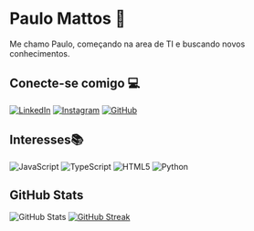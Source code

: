 # Paulo Mattos 👋
 Me chamo Paulo, começando na area de TI e buscando novos conhecimentos.

 ## Conecte-se comigo 💻
 [![LinkedIn](https://img.shields.io/badge/LinkedIn-000?style=for-the-badge&logo=linkedin&logoColor=0E76A8)](https://www.linkedin.com/in/paulo-vinicius-d-84a761198?lipi=urn%3Ali%3Apage%3Ad_flagship3_profile_view_base_contact_details%3BZ%2BalfH3sTfO6pL5jyxQvig%3D%3D)
 [![Instagram](https://img.shields.io/badge/Instagram-000?style=for-the-badge&logo=instagram)](https://www.instagram.com/vsfmissdirtypaws/)
 [![GitHub](https://img.shields.io/badge/Github-000?style=for-the-badge&logo=Github)](https://github.com/PauloVMattos)


## Interesses📚
![JavaScript](https://img.shields.io/badge/JavaScript-000?style=for-the-badge&logo=javascript)
![TypeScript](https://img.shields.io/badge/TypeScript-000?style=for-the-badge&logo=typescript)
![HTML5](https://img.shields.io/badge/HTML5-000?style=for-the-badge&logo=html5)
![Python](https://img.shields.io/badge/Python-000?style=for-the-badge&logo=python)

## GitHub Stats
![GitHub Stats](https://github-readme-stats.vercel.app/api?username=PauloVMattos&theme=cobalt&bg_color=000&border_color=66CDAA&show_icons=true&icon_color=66CDAA&title_color=41b883&text_color=FFF)       [![GitHub Streak](https://streak-stats.demolab.com/?user=PauloVMattos&theme=vue-dark&background=000&border=66CDAA&dates=FFF)](https://git.io/streak-stats)
